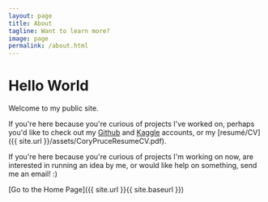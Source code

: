 ```yaml
---
layout: page
title: About
tagline: Want to learn more?  
image: page
permalink: /about.html
---
```


# Hello World

Welcome to my public site.

If you're here because you're curious of projects I've worked on, perhaps you'd like to check out my [Github](https://github.com/cpruce) and [Kaggle](https://kaggle.com/cpruce) accounts, or my [resumé/CV]({{ site.url }}/assets/CoryPruceResumeCV.pdf).

If you're here because you're curious of projects I'm working on now, are interested in running an idea by me, or would like help on something, send me an email! :)

[Go to the Home Page]({{ site.url }}{{ site.baseurl }})
